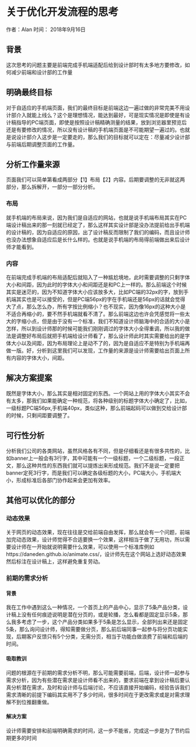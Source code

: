 # 关于优化开发流程的思考
作者：Alan
时间： 2018年9月16日
## 背景
这次思考的问题主要是前端完成手机端适配后给到设计部时有太多地方要修改，如何减少前端和设计部的工作量
## 明确最终目标
对于自适应的手机端页面，我们的最终目标是前端这边一遍过做的非常完美不用设计部介入就能上线么？这个是理想情况，能达到最好，可是现实情况是即使是有设计稿指导的PC端页面，即使是按照设计稿精确测量的结果，放到浏览器里预览后还是有要修改的情况，所以没有设计稿的手机端页面是不可能期望一遍过的。也就是说设计部介入这步是一定要走的，那么我们的目标就可以定在：尽量减少设计部与前端后期调整页面的工作量。
## 分析工作量来源
页面我们可以简单第看成两部分【1】布局【2】内容。后期要调整的无非就这两部分，那么拆解开，一部分一部分分析。  
### 布局
就手机端的布局来说，因为我们是自适应的网站，也就是说手机端布局其实在PC端设计稿出来的那一刻就已经定了，那么这样其实设计部是没办法提前给出手机端的设计稿的，因为自适应的原因，出了设计稿反而限制了我们的编码，而且设计师也没办法想象自适应后是长什么样的。也就是说手机端的布局得前端做出来后设计师才能看到。
### 内容
在前端完成手机端的布局适配后就陷入了一种尴尬境地，此时需要调整的只剩字体大小和间距，因为此时的字体大小和间距还是和PC上一样的。那么前端这个时候其实是迷茫的，因为不知道字体大小应该放多大，比如PC端的32px的字，放到手机端其实也是可以接受的，但是PC端56px的字在手机端还是56px的话就会觉得大了点，那么怎么办，所有字按比例缩小？也不现实，因为像16px的这种大小是不适合再缩小的，要不然手机端就看不清了。那么前端这边也许会凭感觉将一些太大的字缩小点，但是由于没有一个标准，我们不知道设计师脑海中的合适的大小是怎样，所以到设计师那的时候可能我们刚刚调过的字体大小全得重调，所以我的做法是调整好布局后就把手机端给设计师看了，那么设计师此时其实需要给出的是字体大小以及间距，因为布局理论上是动不了的，因为是自适应不是特别为手机端再做一版。好，分析到这里我们可以发现，工作量的来源是设计师需要给出页面上所有内容的字体大小，间距。
## 解决方案提案
既然是字体大小，那么其实是相对固定的东西。一个网站上用的字体大小其实不会有太多，那我们如果能确定一种规范，将各种级别的标题字体大小确定了，比如，一级标题PC端56px,手机端40px，类似这种，那么前端起码可以做到交给设计部的时候，只剩间距要调整了。
## 可行性分析
分析我们公司的各类网站，虽然风格各有不同，但是仔细看还是有很多共性的，比如banner上一般会有3行字，其中可能有一个一级标题，一个二级标题，一段正文，那么这种共性的东西我们就可以提炼出来形成规范。我们不是说一定要把banner定死3行字，而是我们可以确定各级标题的大小，PC端大小，手机端大小，形成标准后各部门协作起来会更加有效率。
## 其他可以优化的部分
### 动态效果
关于网页的动态效果，现在往往是交给前端自由发挥，那么就会有一个问题，前端加完动态效果，设计师觉得不合适要换一个效果，这样相当于做了无用功，所以需要设计师在一开始就说明需要什么效果，可以使用一个标准库例如https://daneden.github.io/animate.css/，设计师先在这个网站上选好动态效果然后标注在设计稿上，这样避免重复劳动。
### 前期的需求分析
#### 背景
我在工作中遇到这么一种情况，一个首页上的产品中心，显示了5条产品分类，设计稿上没有任何痕迹说明是潜在分页的，或是轮播，怎么看都是固定显示5条，那么我多考虑了一步，这个产品分类如果多于5条是怎么显示，全部列出来还是固定5条，那么询问设计师，得知需要做分页，那么前后端同事一起参与将分页功能实现，后期客户反馈只有5个分类，无需分页，相当于功能白做浪费了前端和后端的时间。
#### 吸取教训
问题的根源在于前期的需求分析不明，那么可能需要前端，后端，设计师一起参与需求分析，因为有些潜在需求是设计师看不出来的，要求前端在拿到设计稿后要认真分析潜在需求，及时和设计师与后端讨论，不应该直接开始编码，经验告诉我们需求清晰的前提下编码其实用不了多少时间，很多时间在于更改需求或是对需求理解不到位推翻重做。
#### 解决方案
设计师需要安排和前端明确需求的时间，这一步不能省，完成这一步是为了节约后期更多的时间
